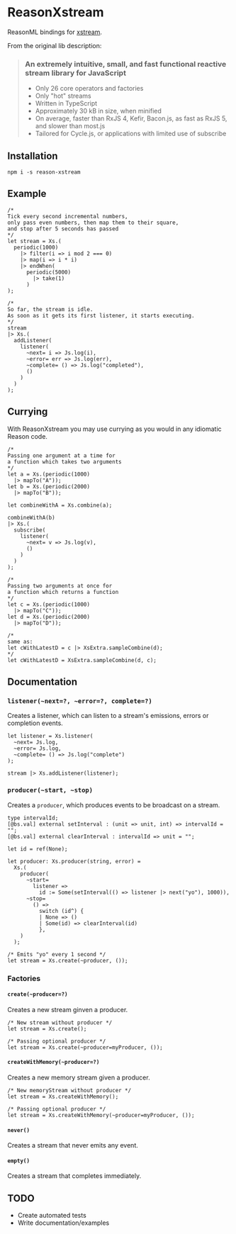 # ReasonXstream

ReasonML bindings for [xstream](https://github.com/staltz/xstream).

From the original lib description:

> ### An extremely intuitive, small, and fast functional reactive stream library for JavaScript
>
> * Only 26 core operators and factories
> * Only "hot" streams
> * Written in TypeScript
> * Approximately 30 kB in size, when minified
> * On average, faster than RxJS 4, Kefir, Bacon.js, as fast as RxJS 5, and slower than most.js
> * Tailored for Cycle.js, or applications with limited use of subscribe

## Installation

```
npm i -s reason-xstream
```

## Example

```reason
/*
Tick every second incremental numbers,
only pass even numbers, then map them to their square,
and stop after 5 seconds has passed
*/
let stream = Xs.(
  periodic(1000)
    |> filter(i => i mod 2 === 0)
    |> map(i => i * i)
    |> endWhen(
      periodic(5000)
        |> take(1)
      )
);

/*
So far, the stream is idle.
As soon as it gets its first listener, it starts executing.
*/
stream
|> Xs.(
  addListener(
    listener(
      ~next= i => Js.log(i),
      ~error= err => Js.log(err),
      ~complete= () => Js.log("completed"),
      ()
    )
  )
);
```

## Currying

With ReasonXstream you may use currying as you would in any idiomatic Reason code.

```reason
/*
Passing one argument at a time for 
a function which takes two arguments
*/
let a = Xs.(periodic(1000)
  |> mapTo("A"));
let b = Xs.(periodic(2000)
  |> mapTo("B"));

let combineWithA = Xs.combine(a);

combineWithA(b) 
|> Xs.(
  subscribe(
    listener(
      ~next= v => Js.log(v),
      ()
    )
  )
);

/*
Passing two arguments at once for 
a function which returns a function
*/
let c = Xs.(periodic(1000)
  |> mapTo("C"));
let d = Xs.(periodic(2000)
  |> mapTo("D"));

/*
same as:
let cWithLatestD = c |> XsExtra.sampleCombine(d);
*/
let cWithLatestD = XsExtra.sampleCombine(d, c);
```

## Documentation

### `listener(~next=?, ~error=?, complete=?)`

Creates a listener, which can listen to a stream's emissions, errors or completion events.

```reason
let listener = Xs.listener(
  ~next= Js.log,
  ~error= Js.log,
  ~complete= () => Js.log("complete")
);

stream |> Xs.addListener(listener);
```

### `producer(~start, ~stop)`

Creates a `producer`, which produces events to be broadcast on a stream.

```reason
type intervalId;
[@bs.val] external setInterval : (unit => unit, int) => intervalId = "";
[@bs.val] external clearInterval : intervalId => unit = "";

let id = ref(None);

let producer: Xs.producer(string, error) =
  Xs.(
    producer(
      ~start=
        listener =>
          id := Some(setInterval(() => listener |> next("yo"), 1000)),
      ~stop=
        () =>
          switch (id^) {
          | None => ()
          | Some(id) => clearInterval(id)
          },
    )
  );

/* Emits "yo" every 1 second */
let stream = Xs.create(~producer, ());
```

### Factories

#### `create(~producer=?)`

Creates a new stream ginven a producer.

```reason
/* New stream without producer */
let stream = Xs.create();

/* Passing optional producer */
let stream = Xs.create(~producer=myProducer, ());
```

#### `createWithMemory(~producer=?)`

Creates a new memory stream given a producer.

```reason
/* New memoryStream without producer */
let stream = Xs.createWithMemory();

/* Passing optional producer */
let stream = Xs.createWithMemory(~producer=myProducer, ());
```

#### `never()`

Creates a stream that never emits any event.

#### `empty()`

Creates a stream that completes immediately.

## TODO

* Create automated tests
* Write documentation/examples
